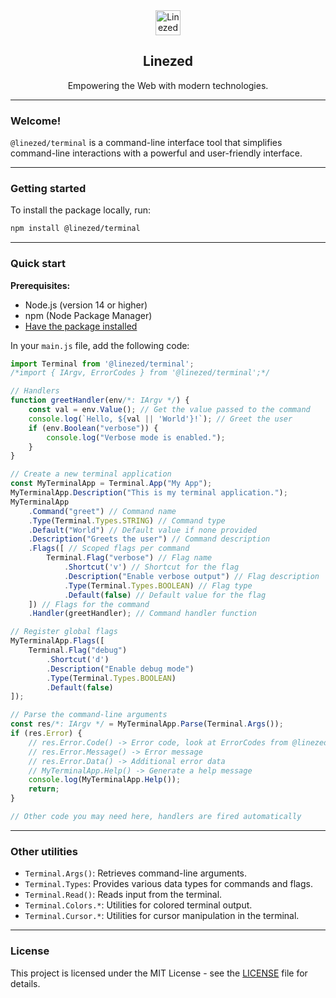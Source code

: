 <div align="center">
    <img src="https://assets.linezed.dev/logo-stripped.png" alt="Linezed" height="40" />
    <h2>Linezed</h2>
    <p>Empowering the Web with modern technologies.</p>
    <hr>
</div>

### Welcome!

`@linezed/terminal` is a command-line interface tool that simplifies
command-line interactions with a powerful and user-friendly interface.

---

### Getting started

To install the package locally, run:

```bash
npm install @linezed/terminal
```

---

### Quick start

**Prerequisites:**
- Node.js (version 14 or higher)
- npm (Node Package Manager)
- [Have the package installed](#getting-started)

In your `main.js` file, add the following code:

```javascript
import Terminal from '@linezed/terminal';
/*import { IArgv, ErrorCodes } from '@linezed/terminal';*/

// Handlers
function greetHandler(env/*: IArgv */) {
    const val = env.Value(); // Get the value passed to the command
    console.log(`Hello, ${val || 'World'}!`); // Greet the user
    if (env.Boolean("verbose")) {
        console.log("Verbose mode is enabled.");
    }
}

// Create a new terminal application
const MyTerminalApp = Terminal.App("My App");
MyTerminalApp.Description("This is my terminal application.");
MyTerminalApp
    .Command("greet") // Command name
    .Type(Terminal.Types.STRING) // Command type
    .Default("World") // Default value if none provided
    .Description("Greets the user") // Command description
    .Flags([ // Scoped flags per command
        Terminal.Flag("verbose") // Flag name
            .Shortcut('v') // Shortcut for the flag
            .Description("Enable verbose output") // Flag description
            .Type(Terminal.Types.BOOLEAN) // Flag type
            .Default(false) // Default value for the flag
    ]) // Flags for the command
    .Handler(greetHandler); // Command handler function

// Register global flags
MyTerminalApp.Flags([
    Terminal.Flag("debug")
        .Shortcut('d')
        .Description("Enable debug mode")
        .Type(Terminal.Types.BOOLEAN)
        .Default(false)
]);

// Parse the command-line arguments
const res/*: IArgv */ = MyTerminalApp.Parse(Terminal.Args());
if (res.Error) {
    // res.Error.Code() -> Error code, look at ErrorCodes from @linezed/terminal for more details
    // res.Error.Message() -> Error message
    // res.Error.Data() -> Additional error data
    // MyTerminalApp.Help() -> Generate a help message
    console.log(MyTerminalApp.Help());
    return;
}

// Other code you may need here, handlers are fired automatically
```

---

### Other utilities

- `Terminal.Args()`: Retrieves command-line arguments.
- `Terminal.Types`: Provides various data types for commands and flags.
- `Terminal.Read()`: Reads input from the terminal.
- `Terminal.Colors.*`: Utilities for colored terminal output.
- `Terminal.Cursor.*`: Utilities for cursor manipulation in the terminal.

---

### License

This project is licensed under the MIT License - see the [LICENSE](LICENSE) file for details.
